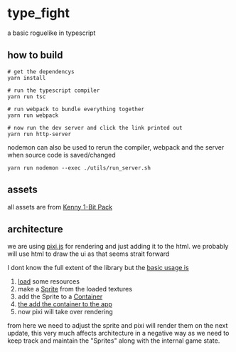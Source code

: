 # type_fight

a basic roguelike in typescript

## how to build

```
# get the dependencys
yarn install

# run the typescript compiler
yarn run tsc

# run webpack to bundle everything together
yarn run webpack

# now run the dev server and click the link printed out
yarn run http-server
```

nodemon can also be used to rerun the compiler, webpack and the server when
source code is saved/changed

```
yarn run nodemon --exec ./utils/run_server.sh
```

## assets

all assets are from [Kenny 1-Bit Pack](https://kenney.nl/assets/bit-pack)


## architecture


we are using [pixi.js](https://www.pixijs.com/) for rendering and just adding it
to the html. we probably will use html to draw the ui as that seems strait
forward

I dont know the full extent of the library but the [basic usage is](https://pixijs.io/examples/#/demos-basic/container.js)

1) [load](http://pixijs.download/release/docs/PIXI.Loader.html) some resources
1) make a [Sprite](http://pixijs.download/release/docs/PIXI.Sprite.html)
from the loaded textures
1) add the Sprite to a
[Container](http://pixijs.download/release/docs/PIXI.Container.html)
1) [the add the container to the app](https://pixijs.io/examples/#/demos-basic/container.js)
1) now pixi will take over rendering

from here we need to adjust the sprite and pixi will render them on the next
update, this very much affects architecture in a negative way as we need to keep
track and maintain the "Sprites" along with the internal game state.
